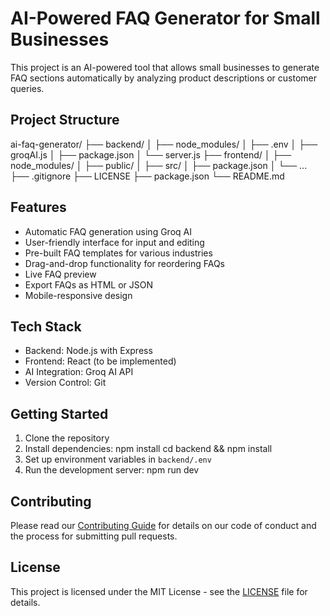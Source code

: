 # AI-Powered FAQ Generator for Small Businesses

This project is an AI-powered tool that allows small businesses to generate FAQ sections automatically by analyzing product descriptions or customer queries.

## Project Structure
ai-faq-generator/
├── backend/
│   ├── node_modules/
│   ├── .env
│   ├── groqAI.js
│   ├── package.json
│   └── server.js
├── frontend/
│   ├── node_modules/
│   ├── public/
│   ├── src/
│   ├── package.json
│   └── ...
├── .gitignore
├── LICENSE
├── package.json
└── README.md


## Features

- Automatic FAQ generation using Groq AI
- User-friendly interface for input and editing
- Pre-built FAQ templates for various industries
- Drag-and-drop functionality for reordering FAQs
- Live FAQ preview
- Export FAQs as HTML or JSON
- Mobile-responsive design

## Tech Stack

- Backend: Node.js with Express
- Frontend: React (to be implemented)
- AI Integration: Groq AI API
- Version Control: Git

## Getting Started

1. Clone the repository
2. Install dependencies: npm install
cd backend && npm install
3. Set up environment variables in `backend/.env`
4. Run the development server: npm run dev


## Contributing

Please read our [Contributing Guide](CONTRIBUTING.md) for details on our code of conduct and the process for submitting pull requests.

## License

This project is licensed under the MIT License - see the [LICENSE](LICENSE) file for details.